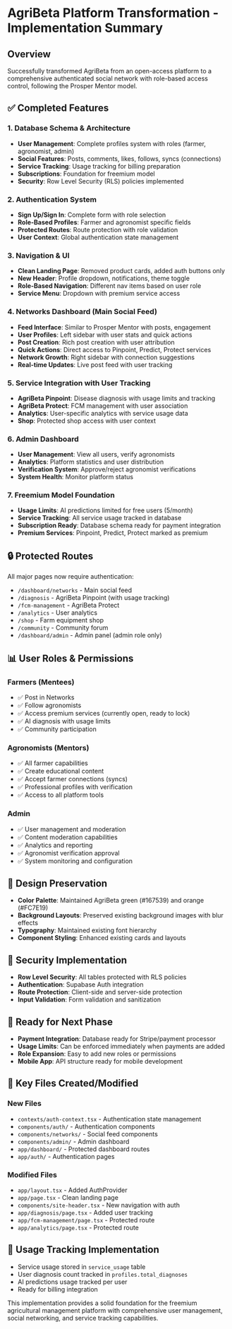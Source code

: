 # AgriBeta Platform Transformation - Implementation Summary

## Overview
Successfully transformed AgriBeta from an open-access platform to a comprehensive authenticated social network with role-based access control, following the Prosper Mentor model.

## ✅ Completed Features

### 1. Database Schema & Architecture
- **User Management**: Complete profiles system with roles (farmer, agronomist, admin)
- **Social Features**: Posts, comments, likes, follows, syncs (connections)
- **Service Tracking**: Usage tracking for billing preparation
- **Subscriptions**: Foundation for freemium model
- **Security**: Row Level Security (RLS) policies implemented

### 2. Authentication System
- **Sign Up/Sign In**: Complete form with role selection
- **Role-Based Profiles**: Farmer and agronomist specific fields
- **Protected Routes**: Route protection with role validation
- **User Context**: Global authentication state management

### 3. Navigation & UI
- **Clean Landing Page**: Removed product cards, added auth buttons only
- **New Header**: Profile dropdown, notifications, theme toggle
- **Role-Based Navigation**: Different nav items based on user role
- **Service Menu**: Dropdown with premium service access

### 4. Networks Dashboard (Main Social Feed)
- **Feed Interface**: Similar to Prosper Mentor with posts, engagement
- **User Profiles**: Left sidebar with user stats and quick actions
- **Post Creation**: Rich post creation with user attribution
- **Quick Actions**: Direct access to Pinpoint, Predict, Protect services
- **Network Growth**: Right sidebar with connection suggestions
- **Real-time Updates**: Live post feed with user tracking

### 5. Service Integration with User Tracking
- **AgriBeta Pinpoint**: Disease diagnosis with usage limits and tracking
- **AgriBeta Protect**: FCM management with user association
- **Analytics**: User-specific analytics with service usage data
- **Shop**: Protected shop access with user context

### 6. Admin Dashboard
- **User Management**: View all users, verify agronomists
- **Analytics**: Platform statistics and user distribution
- **Verification System**: Approve/reject agronomist verifications
- **System Health**: Monitor platform status

### 7. Freemium Model Foundation
- **Usage Limits**: AI predictions limited for free users (5/month)
- **Service Tracking**: All service usage tracked in database
- **Subscription Ready**: Database schema ready for payment integration
- **Premium Services**: Pinpoint, Predict, Protect marked as premium

## 🔒 Protected Routes
All major pages now require authentication:
- `/dashboard/networks` - Main social feed
- `/diagnosis` - AgriBeta Pinpoint (with usage tracking)
- `/fcm-management` - AgriBeta Protect
- `/analytics` - User analytics
- `/shop` - Farm equipment shop
- `/community` - Community forum
- `/dashboard/admin` - Admin panel (admin role only)

## 📊 User Roles & Permissions

### Farmers (Mentees)
- ✅ Post in Networks
- ✅ Follow agronomists
- ✅ Access premium services (currently open, ready to lock)
- ✅ AI diagnosis with usage limits
- ✅ Community participation

### Agronomists (Mentors)
- ✅ All farmer capabilities
- ✅ Create educational content
- ✅ Accept farmer connections (syncs)
- ✅ Professional profiles with verification
- ✅ Access to all platform tools

### Admin
- ✅ User management and moderation
- ✅ Content moderation capabilities
- ✅ Analytics and reporting
- ✅ Agronomist verification approval
- ✅ System monitoring and configuration

## 🎨 Design Preservation
- **Color Palette**: Maintained AgriBeta green (#167539) and orange (#FC7E19)
- **Background Layouts**: Preserved existing background images with blur effects
- **Typography**: Maintained existing font hierarchy
- **Component Styling**: Enhanced existing cards and layouts

## 🔐 Security Implementation
- **Row Level Security**: All tables protected with RLS policies
- **Authentication**: Supabase Auth integration
- **Route Protection**: Client-side and server-side protection
- **Input Validation**: Form validation and sanitization

## 🚀 Ready for Next Phase
- **Payment Integration**: Database ready for Stripe/payment processor
- **Usage Limits**: Can be enforced immediately when payments are added
- **Role Expansion**: Easy to add new roles or permissions
- **Mobile App**: API structure ready for mobile development

## 📁 Key Files Created/Modified

### New Files
- `contexts/auth-context.tsx` - Authentication state management
- `components/auth/` - Authentication components
- `components/networks/` - Social feed components
- `components/admin/` - Admin dashboard
- `app/dashboard/` - Protected dashboard routes
- `app/auth/` - Authentication pages

### Modified Files
- `app/layout.tsx` - Added AuthProvider
- `app/page.tsx` - Clean landing page
- `components/site-header.tsx` - New navigation with auth
- `app/diagnosis/page.tsx` - Added user tracking
- `app/fcm-management/page.tsx` - Protected route
- `app/analytics/page.tsx` - Protected route

## 🎯 Usage Tracking Implementation
- Service usage stored in `service_usage` table
- User diagnosis count tracked in `profiles.total_diagnoses`
- AI predictions usage tracked per user
- Ready for billing integration

This implementation provides a solid foundation for the freemium agricultural management platform with comprehensive user management, social networking, and service tracking capabilities.
